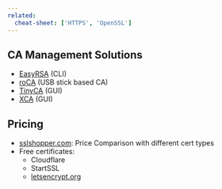 ```yaml
---
related:
  cheat-sheet: ['HTTPS', 'OpenSSL']
---
```


## CA Management Solutions

-   [EasyRSA](https://github.com/OpenVPN/easy-rsa) (CLI)
-   [roCA](http://www.intrusion-lab.net/roca/) (USB stick based CA)
-   [TinyCA](https://packages.debian.org/de/wheezy/tinyca) (GUI)
-   [XCA](http://www.hohnstaedt.de/xca.html) (GUI)

## Pricing

-   [sslshopper.com](https://www.sslshopper.com): Price Comparison with
    different cert types
-   Free certificates:
    -   Cloudflare
    -   StartSSL
    -   [letsencrypt.org](https://letsencrypt.org/)

